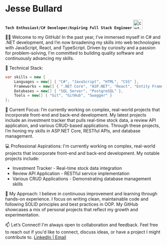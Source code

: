 # Jesse Bullard

**`Tech Enthusiast/C# Developer/Aspiring Full Stack Engineer`**
<img src="https://github.com/iamjessee/iamjessee/assets/36571821/9fd3995e-fbfc-4d78-a799-6928e28dd881" alt="cartoon Enterprise from Star Trek" width="30" height="30">

👋🏾 Welcome to my GitHub! In the past year, I’ve immersed myself in C# and .NET development, and I’m now broadening my skills into web technologies with JavaScript, React, and TypeScript. Driven by curiosity and a passion for problem-solving, I'm committed to building quality software and continuously advancing my skills.

🔧 Technical Stack:
```csharp
var skills = new {
    Languages = new[] { "C#", "JavaScript", "HTML", "CSS" },
    Frameworks = new[] { ".NET Core", "ASP.NET", "React", "Entity Framework" },
    Databases = new[] { "SQL Server", "PostgreSQL" },
    Tools = new[] { "Git", "GitHub", "Swagger" }
}; 
```

🌱 Current Focus:
I’m currently working on complex, real-world projects that incorporate front-end and back-end development. My latest projects include an investment tracker that pulls real-time stock data, a review API application, and various CRUD-based applications. Through these projects, I’m honing my skills in ASP.NET Core, RESTful APIs, and database management.

💻 Professional Aspirations:
I'm currently working on complex, real-world projects that incorporate front-end and back-end development. My notable projects include:
- Investment Tracker - Real-time stock data integration
- Review API Application - RESTful service implementation
- Various CRUD Applications - Demonstrating database management skills

🚀 My Approach:
I believe in continuous improvement and learning through hands-on experience. I focus on writing clean, maintainable code and following SOLID principles and best practices in OOP. My GitHub showcases a mix of personal projects that reflect my growth and experimentation.

📫 Let’s Connect!
I'm always open to collaboration and feedback. Feel free to reach out if you'd like to connect, discuss ideas, or have a project I might contribute to.
<a href="https://www.linkedin.com/in/iamjessee/">LinkedIn |</a><a href="mailto:jessebullard1996@gmail.com"> Email</a>
